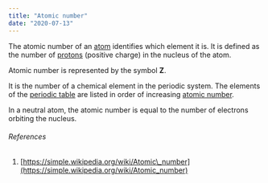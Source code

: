 ```yaml
---
title: "Atomic number"
date: "2020-07-13"
---
```


The atomic number of an [atom](https://chemistdictionary.com/atom-2/) identifies which element it is. It is defined as the number of [protons](https://chemistdictionary.com/proton/) (positive charge) in the nucleus of the atom.

Atomic number is represented by the symbol **Z**.

It is the number of a chemical element in the periodic system. The elements of the [periodic table](https://chemistdictionary.com/periodic-table/) are listed in order of increasing [atomic number](https://chemistdictionary.com/atomic-number/).

In a neutral atom, the atomic number is equal to the number of electrons orbiting the nucleus.

###### References

1. [https://simple.wikipedia.org/wiki/Atomic\_number](https://simple.wikipedia.org/wiki/Atomic_number)
